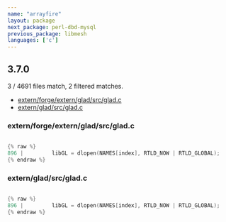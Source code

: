 ```yaml
---
name: "arrayfire"
layout: package
next_package: perl-dbd-mysql
previous_package: libmesh
languages: ['c']
---
```

## 3.7.0
3 / 4691 files match, 2 filtered matches.

 - [extern/forge/extern/glad/src/glad.c](#externforgeexterngladsrcgladc)
 - [extern/glad/src/glad.c](#externgladsrcgladc)

### extern/forge/extern/glad/src/glad.c

```c

{% raw %}
896 |         libGL = dlopen(NAMES[index], RTLD_NOW | RTLD_GLOBAL);
{% endraw %}

```
### extern/glad/src/glad.c

```c

{% raw %}
896 |         libGL = dlopen(NAMES[index], RTLD_NOW | RTLD_GLOBAL);
{% endraw %}

```